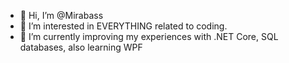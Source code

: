 - 👋 Hi, I’m @Mirabass
- 👀 I’m interested in EVERYTHING related to coding.
- 🌱 I’m currently improving my experiences with .NET Core, SQL databases, also learning WPF
<!-- 💞️ I’m looking to collaborate on ...
- 📫 How to reach me ...-->

<!---
Mirabass/Mirabass is a ✨ special ✨ repository because its `README.md` (this file) appears on your GitHub profile.
You can click the Preview link to take a look at your changes.
--->
